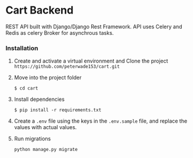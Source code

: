 # Cart Backend

REST API built with Django/Django Rest Framework. API uses Celery and Redis as celery Broker for asynchrous tasks.

### Installation

1. Create and activate a virtual environment and Clone the project `https://github.com/peterwade153/cart.git`

2. Move into the project folder
   ```
   $ cd cart
   ```

3. Install dependencies 
   ```
   $ pip install -r requirements.txt
   ```

4. Create a `.env` file using the keys in the `.env.sample` file, and replace the values with actual values.

5. Run migrations
   ```
   python manage.py migrate
   ```
   